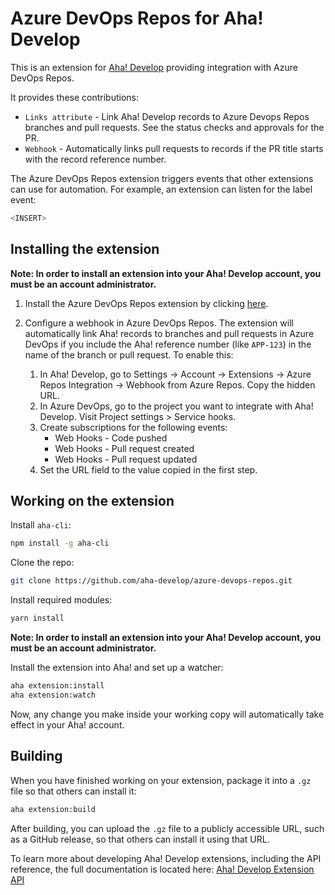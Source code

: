 # Azure DevOps Repos for Aha! Develop

This is an extension for [Aha! Develop](https://www.aha.io/develop) providing integration with Azure DevOps Repos.

It provides these contributions:

- `Links attribute` - Link Aha! Develop records to Azure Devops Repos branches and pull requests. See the status checks and approvals for the PR.
- `Webhook` - Automatically links pull requests to records if the PR title starts with the record reference number.

The Azure DevOps Repos extension triggers events that other extensions can use for automation. For example, an extension can listen for the label event:

```js
<INSERT>
```

## Installing the extension

**Note: In order to install an extension into your Aha! Develop account, you must be an account administrator.**

1. Install the Azure DevOps Repos extension by clicking [here](https://secure.aha.io/settings/account/extensions/install?url=https%3A%2F%2Fsecure.aha.io%2Fextensions%2Faha-develop.azure-devops-repos.gz).

2. Configure a webhook in Azure DevOps Repos. The extension will automatically link Aha! records to branches and pull requests in Azure DevOps if you include the Aha! reference number (like `APP-123`) in the name of the branch or pull request. To enable this:

    1. In Aha! Develop, go to Settings -> Account -> Extensions -> Azure Repos Integration -> Webhook from Azure Repos. Copy the hidden URL.
    2. In Azure DevOps, go to the project you want to integrate with Aha! Develop. Visit Project settings > Service hooks.
    3. Create subscriptions for the following events:
        * Web Hooks - Code pushed
        * Web Hooks - Pull request created
        * Web Hooks - Pull request updated
    4. Set the URL field to the value copied in the first step.


  
## Working on the extension

Install `aha-cli`:

```sh
npm install -g aha-cli
```

Clone the repo:

```sh
git clone https://github.com/aha-develop/azure-devops-repos.git
```

Install required modules:

```sh
yarn install
```

**Note: In order to install an extension into your Aha! Develop account, you must be an account administrator.**

Install the extension into Aha! and set up a watcher:

```sh
aha extension:install
aha extension:watch
```

Now, any change you make inside your working copy will automatically take effect in your Aha! account.

## Building

When you have finished working on your extension, package it into a `.gz` file so that others can install it:

```sh
aha extension:build
```

After building, you can upload the `.gz` file to a publicly accessible URL, such as a GitHub release, so that others can install it using that URL.

To learn more about developing Aha! Develop extensions, including the API reference, the full documentation is located here: [Aha! Develop Extension API](https://www.aha.io/support/develop/extensions)
